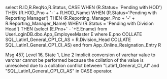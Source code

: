 
select R.ID,R.ReqNo,R.Status,
CASE WHEN (R.Status= 'Pending with HOD') THEN (R.HOD_Pno + '-' + R.HOD_Name)
WHEN (R.Status='Pending with Reporting Manager') THEN (R.Reporting_Manager_Pno + '-' + R.Reporting_Manager_Name)
WHEN (R.Status = 'Pending with Division Head') THEN 
(select (E.Pno+' - '+E.Ename) from UserLoginDB.dbo.App_EmployeeMaster E
where E.pno COLLATE SQL_Latin1_General_CP1_CI_AS = R.Division_Head COLLATE SQL_Latin1_General_CP1_CI_AS) 
end
from App_Online_Resignation_Entry R

Msg 457, Level 16, State 1, Line 2
Implicit conversion of varchar value to varchar cannot be performed because the collation of the value is unresolved due to a collation conflict between "Latin1_General_CI_AI" and "SQL_Latin1_General_CP1_CI_AS" in CASE operator.
